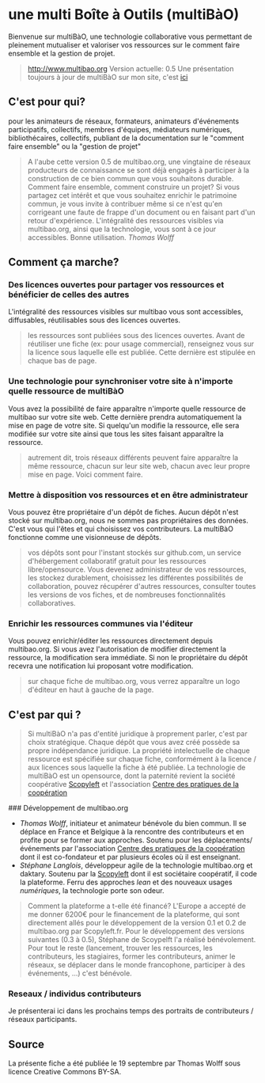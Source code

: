 # une multi Boîte à Outils (multiBàO)

Bienvenue sur multiBàO, une technologie collaborative vous permettant de pleinement mutualiser et valoriser vos ressources sur le comment faire ensemble et la gestion de projet. 

> http://www.multibao.org
> Version actuelle: 0.5
> Une présentation toujours à jour de multiBàO sur mon site, c'est [ici](http://www.multibao.org/multibao/contributions/pages/documentation/presentation.md)

## C'est pour qui? 

pour les animateurs de réseaux, formateurs, animateurs d'événements participatifs, collectifs, membres d'équipes, médiateurs numériques, bibliothécaires, collectifs, publiant de la documentation sur le "comment faire ensemble" ou la "gestion de projet"

> A l'aube cette version 0.5 de multibao.org, une vingtaine de réseaux producteurs de connaissance se sont déjà engagés à participer à la construction de ce bien commun que vous souhaitons durable. Comment faire ensemble, comment construire un projet? Si vous partagez cet intérêt et que vous souhaitez enrichir le patrimoine commun, je vous invite à contribuer même si ce n'est qu'en corrigeant une faute de frappe d'un document ou en faisant part d'un retour d'expérience. L'intégralité des ressources visibles via multibao.org, ainsi que la technologie, vous sont à ce jour accessibles. Bonne utilisation. *Thomas Wolff*

## Comment ça marche? 

### Des licences ouvertes pour partager vos ressources et bénéficier de celles des autres

L'intégralité des ressources visibles sur multibao vous sont accessibles, diffusables, réutilisables sous des licences ouvertes. 

> les ressources sont publiées sous des licences ouvertes. Avant de réutiliser une fiche (ex: pour usage commercial), renseignez vous sur la licence sous laquelle elle est publiée. Cette dernière est stipulée en chaque bas de page.  

### Une technologie pour synchroniser votre site à n'importe quelle ressource de multiBàO

Vous avez la possibilité de faire apparaître n'importe quelle ressource de multibao sur votre site web. Cette dernière prendra automatiquement la mise en page de votre site. Si quelqu'un modifie la ressource, elle sera modifiée sur votre site ainsi que tous les sites faisant apparaître la ressource. 

> autrement dit, trois réseaux différents peuvent faire apparaître la même ressource, chacun sur leur site web, chacun avec leur propre mise en page. Voici comment faire. 

### Mettre à disposition vos ressources et en être administrateur

Vous pouvez être propriétaire d'un dépôt de fiches. Aucun dépôt n'est stocké sur multibao.org, nous ne sommes pas propriétaires des données. C'est vous qui l'êtes et qui choisissez vos contributeurs. La multiBàO fonctionne comme une visionneuse de dépôts.

> vos dépôts sont pour l'instant stockés sur github.com, un service d'hébergement collaboratif gratuit pour les ressources libre/opensource. Vous devenez administrateur de vos ressources, les stockez durablement, choisissez les différentes possibilités de collaboration, pouvez récupérer d'autres ressources, consulter toutes les versions de vos fiches, et de nombreuses fonctionnalités collaboratives. 

### Enrichir les ressources communes via l'éditeur

Vous pouvez enrichir/éditer les ressources directement depuis multibao.org. Si vous avez l'autorisation de modifier directement la ressource, la modification sera immédiate. Si non le propriétaire du dépôt recevra une notification lui proposant votre modification. 

> sur chaque fiche de multibao.org, vous verrez apparaître un logo d'éditeur en haut à gauche de la page.

## C'est par qui ?

> Si multiBàO n'a pas d'entité juridique à proprement parler, c'est par choix stratégique. Chaque dépôt que vous avez créé possède sa propre indépendance juridique. La propriété intelectuelle de chaque ressource est spécifiée sur chaque fiche, conformément à la licence / aux licences sous laquelle la fiche à été publiée. La technologie de multiBàO est un opensource, dont la paternité revient la société coopérative [Scopyleft](http://scopyleft.fr) et l'association [Centre des pratiques de la coopération](http://cpcoop.fr)

### Développement de multibao.org

* *Thomas Wolff*, initiateur et animateur bénévole du bien commun. Il se déplace en France et Belgique à la rencontre des contributeurs et en profite pour se former aux approches. Soutenu pour les déplacements/événements par l'association [Centre des pratiques de la coopération](http://cpcoop.fr) dont il est co-fondateur et par plusieurs écoles où il est enseignant. 
* *Stéphane Langlois*, développeur agile de la technologie multibao.org et daktary. Soutenu par la [Scopyleft](http://scopyleft.fr) dont il est sociétaire coopératif, il code la plateforme. Ferru des approches *lean* et des nouveaux usages *numériques*, la technologie porte son odeur. 

> Comment la plateforme a t-elle été financé? L'Europe a accepté de me donner 6200€ pour le financement de la plateforme, qui sont directement allés pour le développement de la version 0.1 et 0.2 de multibao.org par Scopyleft.fr. Pour le développement des versions suivantes (0.3 à 0.5), Stéphane de Scoypelft l'a réalisé bénévolement. Pour tout le reste (lancement, trouver les ressources, les contributeurs, les stagiaires, former les contributeurs, animer le réseaux, se déplacer dans le monde francophone, participer à des événements, ...) c'est bénévole.

### Reseaux / individus contributeurs

Je présenterai ici dans les prochains temps des portraits de contributeurs / réseaux participants. 

## Source

La présente fiche a été publiée le 19 septembre par Thomas Wolff sous licence Creative Commons BY-SA. 




